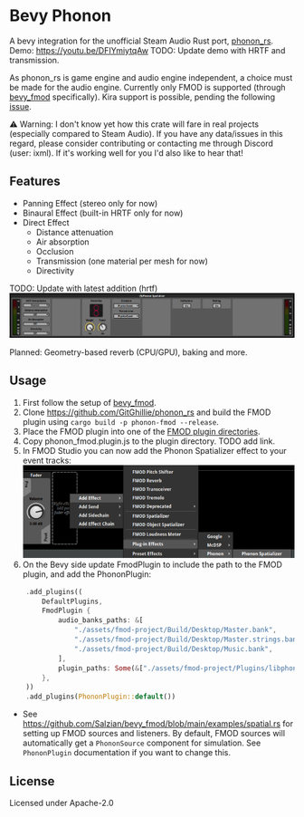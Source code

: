 # Bevy Phonon

A bevy integration for the unofficial Steam Audio Rust port, [phonon_rs].  
Demo: https://youtu.be/DFIYmiytqAw TODO: Update demo with HRTF and transmission.

As phonon_rs is game engine and audio engine independent,
a choice must be made for the audio engine.
Currently only FMOD is supported (through [bevy_fmod] specifically). Kira support is possible,
pending the following [issue](https://github.com/NiklasEi/bevy_kira_audio/issues/127).

⚠️ Warning: I don't know yet how this crate will fare in real projects (especially compared to Steam Audio).
If you have any data/issues in this regard, please consider contributing or contacting me 
through Discord (user: ixml). If it's working well for you I'd also like to hear that!

## Features

- Panning Effect (stereo only for now)
- Binaural Effect (built-in HRTF only for now)
- Direct Effect
    - Distance attenuation
    - Air absorption
    - Occlusion
    - Transmission (one material per mesh for now)
    - Directivity

TODO: Update with latest addition (hrtf)
![FMOD Phonon Spatializer](/media/phonon-spatializer.png)

Planned: Geometry-based reverb (CPU/GPU), baking and more.

## Usage

1. First follow the setup of [bevy_fmod].
2. Clone https://github.com/GitGhillie/phonon_rs and build the FMOD plugin
using `cargo build -p phonon-fmod --release`.
3. Place the FMOD plugin into one of the [FMOD plugin directories].
4. Copy phonon_fmod.plugin.js to the plugin directory. TODO add link.
5. In FMOD Studio you can now add the Phonon Spatializer effect to your event tracks:
   ![FMOD Plugin Selection](/media/plugin-selection.png)
6. On the Bevy side update FmodPlugin to include the path to the FMOD plugin, and
add the PhononPlugin:
```rust
    .add_plugins((
        DefaultPlugins,
        FmodPlugin {
            audio_banks_paths: &[
                "./assets/fmod-project/Build/Desktop/Master.bank",
                "./assets/fmod-project/Build/Desktop/Master.strings.bank",
                "./assets/fmod-project/Build/Desktop/Music.bank",
            ],
            plugin_paths: Some(&["./assets/fmod-project/Plugins/libphonon_fmod.so"]),
        },
    ))
    .add_plugins(PhononPlugin::default())
```
- See https://github.com/Salzian/bevy_fmod/blob/main/examples/spatial.rs for setting up FMOD sources and listeners.
By default, FMOD sources will automatically get a `PhononSource` component for simulation.
See `PhononPlugin` documentation if you want to change this.

## License

Licensed under Apache-2.0

[phonon_rs]: https://github.com/GitGhillie/phonon_rs
[bevy_fmod]: https://crates.io/crates/bevy_fmod
[FMOD plugin directories]: https://www.fmod.com/docs/2.02/studio/plugin-reference.html#loading-plug-ins